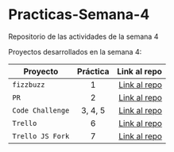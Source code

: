 # Practicas-Semana-4
Repositorio de las actividades de la semana 4

Proyectos desarrollados en la semana 4:

| Proyecto | Práctica | Link al repo |
| ------------- |:-------------:| -----:|
|`fizzbuzz`|1|[Link al repo](https://github.com/JuanMorales26/1_Refactoring)|
|`PR`|2|[Link al repo](https://github.com/JuanMorales26/1_Refactoring/blob/main/lib/server.js)|
|`Code Challenge`|3, 4, 5|[Link al repo]()|
|`Trello`|6|[Link al repo]()|
|`Trello JS Fork`|7|[Link al repo]()|
